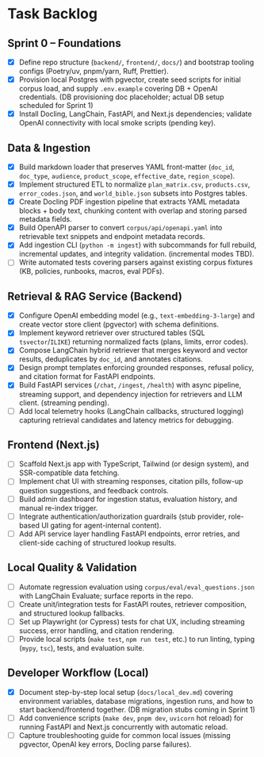 # Task Backlog

## Sprint 0 – Foundations
- [x] Define repo structure (`backend/`, `frontend/`, `docs/`) and bootstrap tooling configs (Poetry/uv, pnpm/yarn, Ruff, Prettier).
- [x] Provision local Postgres with pgvector, create seed scripts for initial corpus load, and supply `.env.example` covering DB + OpenAI credentials. (DB provisioning doc placeholder; actual DB setup scheduled for Sprint 1)
- [x] Install Docling, LangChain, FastAPI, and Next.js dependencies; validate OpenAI connectivity with local smoke scripts (pending key).

## Data & Ingestion
- [x] Build markdown loader that preserves YAML front-matter (`doc_id`, `doc_type`, `audience`, `product_scope`, `effective_date`, `region_scope`).
- [x] Implement structured ETL to normalize `plan_matrix.csv`, `products.csv`, `error_codes.json`, and `world_bible.json` subsets into Postgres tables.
- [x] Create Docling PDF ingestion pipeline that extracts YAML metadata blocks + body text, chunking content with overlap and storing parsed metadata fields.
- [x] Build OpenAPI parser to convert `corpus/api/openapi.yaml` into retrievable text snippets and endpoint metadata records.
- [x] Add ingestion CLI (`python -m ingest`) with subcommands for full rebuild, incremental updates, and integrity validation. (incremental modes TBD).
- [ ] Write automated tests covering parsers against existing corpus fixtures (KB, policies, runbooks, macros, eval PDFs).

## Retrieval & RAG Service (Backend)
- [x] Configure OpenAI embedding model (e.g., `text-embedding-3-large`) and create vector store client (pgvector) with schema definitions.
- [x] Implement keyword retriever over structured tables (SQL `tsvector`/`ILIKE`) returning normalized facts (plans, limits, error codes).
- [x] Compose LangChain hybrid retriever that merges keyword and vector results, deduplicates by `doc_id`, and annotates citations.
- [x] Design prompt templates enforcing grounded responses, refusal policy, and citation format for FastAPI endpoints.
- [x] Build FastAPI services (`/chat`, `/ingest`, `/health`) with async pipeline, streaming support, and dependency injection for retrievers and LLM client. (streaming pending).
- [ ] Add local telemetry hooks (LangChain callbacks, structured logging) capturing retrieval candidates and latency metrics for debugging.

## Frontend (Next.js)
- [ ] Scaffold Next.js app with TypeScript, Tailwind (or design system), and SSR-compatible data fetching.
- [ ] Implement chat UI with streaming responses, citation pills, follow-up question suggestions, and feedback controls.
- [ ] Build admin dashboard for ingestion status, evaluation history, and manual re-index trigger.
- [ ] Integrate authentication/authorization guardrails (stub provider, role-based UI gating for agent-internal content).
- [ ] Add API service layer handling FastAPI endpoints, error retries, and client-side caching of structured lookup results.

## Local Quality & Validation
- [ ] Automate regression evaluation using `corpus/eval/eval_questions.json` with LangChain Evaluate; surface reports in the repo.
- [ ] Create unit/integration tests for FastAPI routes, retriever composition, and structured lookup fallbacks.
- [ ] Set up Playwright (or Cypress) tests for chat UX, including streaming success, error handling, and citation rendering.
- [ ] Provide local scripts (`make test`, `npm run test`, etc.) to run linting, typing (`mypy`, `tsc`), tests, and evaluation suite.

## Developer Workflow (Local)
- [x] Document step-by-step local setup (`docs/local_dev.md`) covering environment variables, database migrations, ingestion runs, and how to start backend/frontend together. (DB migration stubs coming in Sprint 1)
- [ ] Add convenience scripts (`make dev`, `pnpm dev`, `uvicorn` hot reload) for running FastAPI and Next.js concurrently with automatic reload.
- [ ] Capture troubleshooting guide for common local issues (missing pgvector, OpenAI key errors, Docling parse failures).
